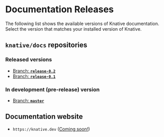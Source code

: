 # Documentation Releases

The following list shows the available versions of Knative documentation. Select
the version that matches your installed version of Knative.

## `knative/docs` repositories

### Released versions

- [Branch: **`release-0.2`**](https://github.com/knative/docs/tree/release-0.2)
- [Branch: **`release-0.1`**](https://github.com/knative/docs/tree/release-0.1)

### In development (pre-release) version

- [Branch: **`master`**](https://github.com/knative/docs/tree/master)

## Documentation website

- `https://knative.dev`
  ([Coming soon!](https://github.com/knative/docs/projects/5))
